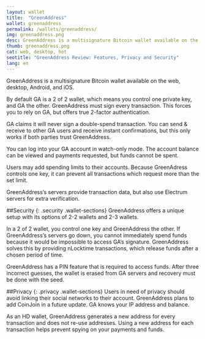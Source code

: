 ```yaml
---
layout: wallet
title:  "GreenAddress"
wallet: greenaddress
permalink: /wallets/greenaddress/
img: greenaddress.png
desc: GreenAddress is a multisignature Bitcoin wallet available on the web, desktop, Android, and iOS. 
thumb: greenaddress.png
cat: web, desktop, hot
seotitle: "GreenAddress Review: Features, Privacy and Security"
lang: en
---
```


GreenAddress is a multisignature Bitcoin wallet available on the web, desktop, Android, and iOS.

By default GA is a 2 of 2 wallet, which means you control one private key, and GA the other. GreenAddress must sign every transaction. This forces you to rely on GA, but offers true 2-factor authentication.

GA claims it will never sign a double-spend transaction. You can send & receive to other GA users and receive instant confirmations, but this only works if both parties trust GreenAddress.

You can log into your GA account in watch-only mode. The account balance can be viewed and payments requested, but funds cannot be spent.

Users may add spending limits to their accounts. Because GreenAdress controls one key, it can prevent all transactions which request more than the set limit.

GreenAddress’s servers provide transaction data, but also use Electrum servers for extra verification.

##Security
{: .security .wallet-sections}
GreenAddress offers a unique setup with its options of 2-2 wallets and 2-3 wallets.

In a 2 of 2 wallet, you control one key and GreenAddress the other. If GreenAddress’s servers go down, you cannot immediately spend funds because it would be impossible to access GA’s signature. GreenAddress solves this by providing nLocktime transactions, which release funds after a chosen period of time.

GreenAddress has a PIN feature that is required to access funds. After three incorrect guesses, the wallet is erased from GA servers and recovery must be done with the seed.

##Privacy
{: .privacy .wallet-sections}
Users in need of privacy should avoid linking their social networks to their account. GreenAddress plans to add CoinJoin in a future update. GA knows your IP address and balance.

As an HD wallet, GreenAddress generates a new address for every transaction and does not re-use addresses. Using a new address for each transaction helps prevent spying on your payments and funds.